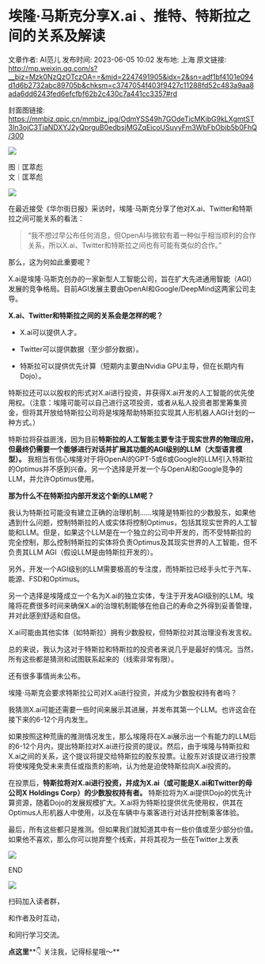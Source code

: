 # 埃隆·马斯克分享X.ai 、推特、特斯拉之间的关系及解读

文章作者: AI范儿
发布时间: 2023-06-05 10:02
发布地: 上海
原文链接: http://mp.weixin.qq.com/s?__biz=Mzk0NzQzOTczOA==&mid=2247491905&idx=2&sn=adf1bf4101e094d1d6b2732abc89705b&chksm=c3747054f403f9427c11288fd52c483a9aa8ada6dd6243fed6efcfbf62b2c430c7a441cc3357#rd

封面图链接: https://mmbiz.qpic.cn/mmbiz_jpg/OdmYSS49h7GOdeTicMKibG9kLXgmtST3In3ojC3TiaNDXYJ2yQprguB0edbsjMGZqEicoUSuyyFm3WbFbObib5b0FhQ/300

![](https://mmbiz.qpic.cn/mmbiz_png/OdmYSS49h7FuR0XhgJ5iaLA8KYXGFZgjwPvuRvFwjXdGxwEMMpY1NPRXh9w5G2TyHjRVfma5x47pIFINA1swXIQ/640?wx_fmt=png)

  

图｜匡萃彪  
文｜匡萃彪

  

![](https://mmbiz.qpic.cn/mmbiz_jpg/OdmYSS49h7GOdeTicMKibG9kLXgmtST3InT5oXtria1QmXR7nTK9GiaMe0b0FpcdJIk9PVUb2ibAneussjZL9qOBD0Q/640?wx_fmt=webp)

在最近接受《华尔街日报》采访时，埃隆·马斯克分享了他对X.ai、Twitter和特斯拉之间可能关系的看法：

> “我不想过早公布任何消息，但OpenAI与微软有着一种似乎相当顺利的合作关系，所以X.ai、Twitter和特斯拉之间也有可能有类似的合作。”

那么，这为何如此重要呢？

X.ai是埃隆·马斯克创办的一家新型人工智能公司，旨在扩大先进通用智能（AGI）发展的竞争格局。目前AGI发展主要由OpenAI和Google/DeepMind这两家公司主导。

**X.ai、Twitter和特斯拉之间的关系会是怎样的呢？**

  * X.ai可以提供人才。

  * Twitter可以提供数据（至少部分数据）。

  * 特斯拉可以提供优先计算（短期内主要由Nvidia GPU主导，但在长期内有Dojo）。

  
特斯拉还可以以股权的形式对X.ai进行投资，并获得X.ai开发的人工智能的优先使用权。（注意：埃隆可能可以自己进行这项投资，或者从私人投资者那里筹集资金，但将其开放给特斯拉公司将是埃隆帮助特斯拉实现其人形机器人AGI计划的一种方式。）

特斯拉将获益匪浅，因为目前**特斯拉的人工智能主要专注于现实世界的物理应用，但最终仍需要一个能够进行对话并扩展其功能的AGI级别的LLM（大型语言模型）。**
我相当有信心埃隆对于将OpenAI的GPT-5或6或Google的LLM引入特斯拉的Optimus并不感到兴奋。另一个选择是开发一个与OpenAI和Google竞争的LLM，并允许Optimus使用。

**那为什么不在特斯拉内部开发这个新的LLM呢？**

我认为特斯拉可能没有建立正确的治理机制……埃隆是特斯拉的少数股东，如果他遇到什么问题，控制特斯拉的人或实体将控制Optimus，包括其现实世界的人工智能和LLM。但是，如果这个LLM是在一个独立的公司中开发的，而不受特斯拉的完全控制，那么控制特斯拉的实体将负责Optimus及其现实世界的人工智能，但不负责其LLM
AGI（假设LLM是由特斯拉开发的）。

另外，开发一个AGI级别的LLM需要极高的专注度，而特斯拉已经手头忙于汽车、能源、FSD和Optimus。  

另一个选择是埃隆成立一个名为X.ai的独立实体，专注于开发AGI级别的LLM。埃隆将花费很多时间来确保X.ai的治理机制能够在他自己的寿命之外得到妥善管理，并对此感到舒适和自信。

X.ai可能由其他实体（如特斯拉）拥有少数股权，但特斯拉对其治理没有发言权。

总的来说，我认为这对于特斯拉和特斯拉的投资者来说几乎是最好的情况。当然，所有这些都是猜测和试图联系起来的（线索非常有限）。

还有很多事情尚未公布。

埃隆·马斯克会要求特斯拉公司对X.ai进行投资，并成为少数股权持有者吗？

我猜测X.ai可能还需要一些时间来展示其进展，并发布其第一个LLM。也许这会在接下来的6-12个月内发生。

如果按照这种荒唐的推测情况发生，那么埃隆将在X.ai展示出一个有能力的LLM后的6-12个月内，提出特斯拉对X.ai进行投资的提议。然后，由于埃隆与特斯拉和X.ai之间的关系，这个提议将提交给特斯拉的股东投票。让股东对该提议进行投票将使埃隆免受未来责任或指责的影响，认为他是迫使特斯拉向X.ai投资的。

在投票后，**特斯拉将对X.ai进行投资，并成为X.ai（或可能是X.ai和Twitter的母公司X Holdings Corp）的少数股权持有者。**
特斯拉将为X.ai提供Dojo的优先计算资源，随着Dojo的发展规模扩大。X.ai将为特斯拉提供优先使用权，供其在Optimus人形机器人中使用，以及在车辆中与乘客进行对话并控制乘客体验。

最后，所有这些都只是推测。但如果我们就知道其中有一些价值或至少部分价值。如果他不喜欢，那么你可以抛弃整个线索，并将其视为一些在Twitter上发表

  

![](https://mmbiz.qpic.cn/sz_mmbiz_png/nfAe2vQ6KWmX1ADJxicuKfNIcAiaZBxnqojYDx7iaHeyAT1wbNHSeQY78FkUegKMcu0wichciaUzaqPbhia9AdeWlnvw/640?wx_fmt=png)  

END

  

  

![](https://mmbiz.qpic.cn/mmbiz_png/OdmYSS49h7FuR0XhgJ5iaLA8KYXGFZgjwvvN2n3ak5QMqc8RdaqgQdkNOdZuOSMGtqKT5Kh5UBfS0rAUbMQByTg/640?wx_fmt=png)

扫码加入读者群，

和作者及时互动，

和同行学习交流。

  

**点这里****👇 关注我，记得标星哦～‍‍‍**

  

